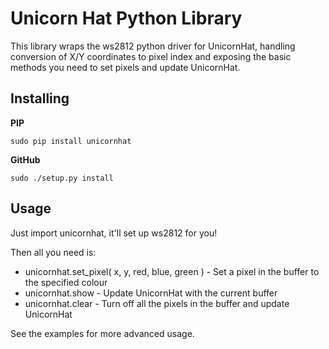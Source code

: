 Unicorn Hat Python Library
==========================

This library wraps the ws2812 python driver for UnicornHat, handling conversion of X/Y coordinates to pixel index
and exposing the basic methods you need to set pixels and update UnicornHat.


Installing
----------

**PIP**

    sudo pip install unicornhat

**GitHub**

    sudo ./setup.py install


Usage
-----

Just import unicornhat, it'll set up ws2812 for you!

Then all you need is:

* unicornhat.set_pixel( x, y, red, blue, green ) - Set a pixel in the buffer to the specified colour
* unicornhat.show - Update UnicornHat with the current buffer
* unicornhat.clear - Turn off all the pixels in the buffer and update UnicornHat

See the examples for more advanced usage.
